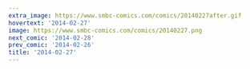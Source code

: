 ```yaml
---
extra_image: https://www.smbc-comics.com/comics/20140227after.gif
hovertext: '2014-02-27'
image: https://www.smbc-comics.com/comics/20140227.png
next_comic: '2014-02-28'
prev_comic: '2014-02-26'
title: '2014-02-27'
---
```


